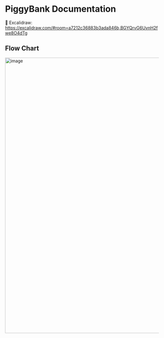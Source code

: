 # PiggyBank Documentation 

🎨 Excalidraw: https://excalidraw.com/#room=a7212c36883b3ada846b,BGYQrvG6UvnH2fwe8O4dTg 

## Flow Chart 
<img width="900" alt="image" src="https://github.com/user-attachments/assets/a6d2a03e-d8c0-44fe-b7e4-9331b6bd9b59" />
